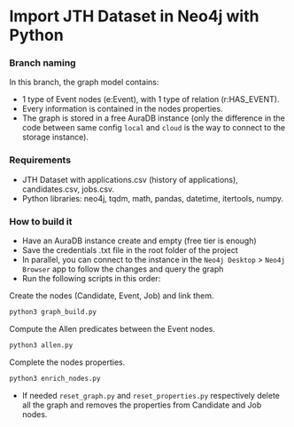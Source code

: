 # Import JTH Dataset in Neo4j with Python

### Branch naming

In this branch, the graph model contains:

- 1 type of Event nodes (e:Event), with 1 type of relation (r:HAS_EVENT).
- Every information is contained in the nodes properties.
- The graph is stored in a free AuraDB instance (only the difference in the code between same config `local` and `cloud` is the way to connect to the storage instance).

### Requirements

- JTH Dataset with applications.csv (history of applications), candidates.csv, jobs.csv.
- Python libraries: neo4j, tqdm, math, pandas, datetime, itertools, numpy.

### How to build it

- Have an AuraDB instance create and empty (free tier is enough)
- Save the credentials .txt file in the root folder of the project
- In parallel, you can connect to the instance in the `Neo4j Desktop` > `Neo4j Browser` app to follow the changes and query the graph
- Run the following scripts in this order:

Create the nodes (Candidate, Event, Job) and link them.

```bash
python3 graph_build.py
```

Compute the Allen predicates between the Event nodes.

```bash
python3 allen.py
```

Complete the nodes properties.

```bash
python3 enrich_nodes.py
```

- If needed `reset_graph.py` and `reset_properties.py` respectively delete all the graph and removes the properties from Candidate and Job nodes.
